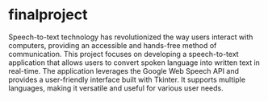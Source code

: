 # finalproject
Speech-to-text technology has revolutionized the way users interact with computers, providing an accessible and hands-free method of communication. This project focuses on developing a speech-to-text application that allows users to convert spoken language into written text in real-time. The application leverages the Google Web Speech API and provides a user-friendly interface built with Tkinter. It supports multiple languages, making it versatile and useful for various user needs.
